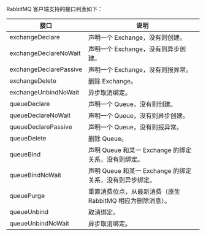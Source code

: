 RabbitMQ 客户端支持的接口列表如下：

| 接口                   | 说明                                                     |
| ---------------------- | -------------------------------------------------------- |
| exchangeDeclare        | 声明一个 Exchange，没有则创建。                          |
| exchangeDeclareNoWait  | 声明一个 Exchange，没有则异步创建。                      |
| exchangeDeclarePassive | 声明一个 Exchange，没有则报异常。                         |
| exchangeDelete         | 删除 Exchange。                                          |
| exchangeUnbindNoWait   | 异步取消绑定。                                           |
| queueDeclare           | 声明一个 Queue，没有则创建。                             |
| queueDeclareNoWait     | 声明一个 Queue，没有则异步创建。                         |
| queueDeclarePassive    | 声明一个 Queue，没有则报异常。                           |
| queueDelete            | 删除 Queue。                                             |
| queueBind              | 声明 Queue 和某一 Exchange 的绑定关系，没有则绑定。      |
| queueBindNoWait        | 声明 Queue 和某一 Exchange 的绑定关系，没有则异步绑定。  |
| queuePurge             | 重置消费位点，从最新消费（原生 RabbitMQ 相应为删除消息）。 |
| queueUnbind            | 取消绑定。                                               |
| queueUnbindNoWait      | 异步取消绑定。                                           |

